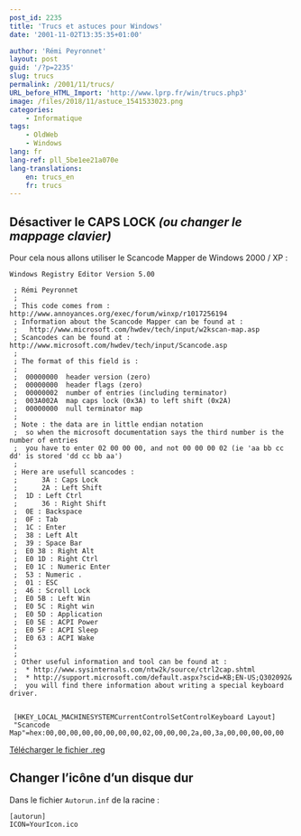 ```yaml
---
post_id: 2235
title: 'Trucs et astuces pour Windows'
date: '2001-11-02T13:35:35+01:00'

author: 'Rémi Peyronnet'
layout: post
guid: '/?p=2235'
slug: trucs
permalink: /2001/11/trucs/
URL_before_HTML_Import: 'http://www.lprp.fr/win/trucs.php3'
image: /files/2018/11/astuce_1541533023.png
categories:
    - Informatique
tags:
    - OldWeb
    - Windows
lang: fr
lang-ref: pll_5be1ee21a070e
lang-translations:
    en: trucs_en
    fr: trucs
---
```


## Désactiver le CAPS LOCK *(ou changer le mappage clavier)*

Pour cela nous allons utiliser le Scancode Mapper de Windows 2000 / XP : 

``` 
Windows Registry Editor Version 5.00
 
 ; Rémi Peyronnet 
 ;
 ; This code comes from :  http://www.annoyances.org/exec/forum/winxp/r1017256194
 ; Information about the Scancode Mapper can be found at : 
 ;   http://www.microsoft.com/hwdev/tech/input/w2kscan-map.asp 
 ; Scancodes can be found at : http://www.microsoft.com/hwdev/tech/input/Scancode.asp
 ;
 ; The format of this field is :
 ;
 ;	00000000  header version (zero)  
 ;	00000000  header flags (zero)  
 ;	00000002  number of entries (including terminator)  
 ;	003A002A  map caps lock (0x3A) to left shift (0x2A)  
 ;	00000000  null terminator map  
 ;
 ; Note : the data are in little endian notation
 ;  so when the microsoft documentation says the third number is the number of entries
 ;  you have to enter 02 00 00 00, and not 00 00 00 02 (ie 'aa bb cc dd' is stored 'dd cc bb aa')
 ;
 ; Here are usefull scancodes :
 ;  	3A : Caps Lock
 ;  	2A : Left Shift
 ; 	1D : Left Ctrl
 ;  	36 : Right Shift
 ;	0E : Backspace
 ;	0F : Tab
 ;	1C : Enter
 ;	38 : Left Alt
 ;	39 : Space Bar
 ;	E0 38 : Right Alt
 ;	E0 1D : Right Ctrl
 ;	E0 1C : Numeric Enter
 ;	53 : Numeric .
 ;	01 : ESC
 ;	46 : Scroll Lock
 ;	E0 5B : Left Win
 ;	E0 5C : Right win
 ;	E0 5D : Application
 ;	E0 5E : ACPI Power
 ;	E0 5F : ACPI Sleep
 ;	E0 63 : ACPI Wake
 ;	
 ;
 ; Other useful information and tool can be found at : 
 ;  * http://www.sysinternals.com/ntw2k/source/ctrl2cap.shtml
 ;  * http://support.microsoft.com/default.aspx?scid=KB;EN-US;Q302092&
 ;  you will find there information about writing a special keyboard driver.
 
 
 [HKEY_LOCAL_MACHINESYSTEMCurrentControlSetControlKeyboard Layout]
 "Scancode Map"=hex:00,00,00,00,00,00,00,00,02,00,00,00,2a,00,3a,00,00,00,00,00
  ```  
  
[Télécharger le fichier .reg](/files/old-web/win/capslock2lshift.reg)

## Changer l’icône d’un disque dur

Dans le fichier `Autorun.inf` de la racine :

```
[autorun]
ICON=YourIcon.ico
```